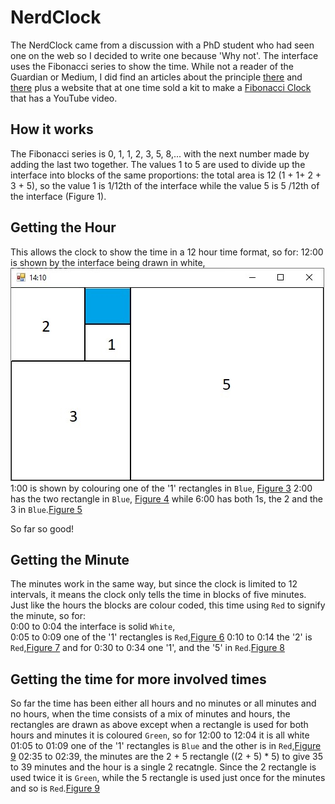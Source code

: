 # NerdClock
The NerdClock came from a discussion with a PhD student who had seen one on the web so I decided to write one because 'Why not'. The interface uses the Fibonacci series to show the time. While not a reader of the Guardian or Medium, I did find an articles about the principle [there](https://www.theguardian.com/science/alexs-adventures-in-numberland/2015/may/09/fibonacci-clock-can-you-tell-the-time-on-the-worlds-most-stylish-nerd-timepiece) and [there](https://medium.com/@shubhamk008/fibonacci-clock-the-geeks-clock-finally-decoded-54f5ef50649a) plus a website that at one time sold a kit to make a [Fibonacci Clock](https://mathsgear.co.uk/products/fibonacci-clock) that has a YouTube video.

## How it works

The Fibonacci series is 0, 1, 1, 2, 3, 5, 8,... with the next number made by adding the last two together. The values 1 to 5 are used to divide up the interface into blocks of the same proportions: the total area is 12 (1 + 1+ 2 + 3 + 5), so the value 1 is 1/12th of the interface while the value 5 is 5 /12th of the interface (Figure 1). 

## Getting the Hour

This allows the clock to show the time in a 12 hour time format, so for: 
12:00 is shown by the interface being drawn in white, ![Figure 2](images/figure2.jpg)
1:00 is shown by colouring one of the '1' rectangles in ```Blue```, [Figure 3](images/figure3.jpg)
2:00 has the two rectangle in ```Blue```, [Figure 4](images/figure4.jpg)
while 6:00 has both 1s, the 2 and the 3 in ```Blue```.[Figure 5](images/figure5.jpg)

So far so good!

## Getting the Minute

The minutes work in the same way, but since the clock is limited to 12 intervals, it means the clock only tells the time in blocks of five minutes.  
Just like the hours the blocks are colour coded, this time using ``Red`` to signify the minute, so for:   
0:00 to 0:04 the interface is solid ```White```,  
0:05 to 0:09 one of the '1' rectangles is ```Red```,[Figure 6](images/figure6.jpg)
0:10 to 0:14 the '2' is ```Red```,[Figure 7](images/figure7.jpg)
and for 0:30 to 0:34 one '1',  and the '5' in ``Red``.[Figure 8](images/figure8.jpg)

## Getting the time for more involved times

So far the time has been either all hours and no minutes or all minutes and no hours, when the time consists of a mix of minutes and hours, the rectangles are drawn as above except when a rectangle is used for both hours and minutes it is coloured ```Green```, so for 
12:00 to 12:04 it is all white
01:05 to 01:09 one of the '1' rectangles is ```Blue``` and the other is in ```Red```,[Figure 9](images/figure9.jpg)
02:35 to 02:39, the minutes are the 2 + 5 rectangle  ((2 + 5) * 5) to give 35 to 39 minutes and the hour is a single 2 recatngle. Since the 2 rectangle is used twice it is ```Green```, while the 5 rectangle is used just once for the minutes and so is ```Red```.[Figure 9](images/figure9.jpg)
 
